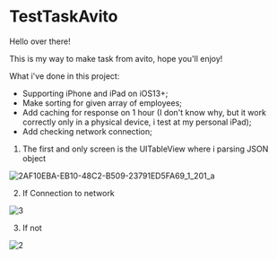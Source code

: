 # TestTaskAvito
Hello over there!

This is my way to make task from avito, hope you'll enjoy!

What i've done in this project:
- Supporting iPhone and iPad on iOS13+;
- Make sorting for given array of employees;
- Add caching for response on 1 hour (I don't know why, 
but it work correctly only in a physical device, i test at my personal iPad);
- Add checking network connection;

1) The first and only screen is the UITableView where i parsing JSON object

![2AF10EBA-EB10-48C2-B509-23791ED5FA69_1_201_a](https://user-images.githubusercontent.com/60488219/198705923-344eb777-5e9b-437f-bfdb-1696eae7bd8a.jpeg)

2) If Connection to network

![3](https://user-images.githubusercontent.com/60488219/198706664-16cf0f21-ef30-4da6-b7f7-5060b441ff84.jpeg)

3) If not

![2](https://user-images.githubusercontent.com/60488219/198706719-60b0bd9f-da84-4803-ad70-d03fc809c61a.jpeg)
